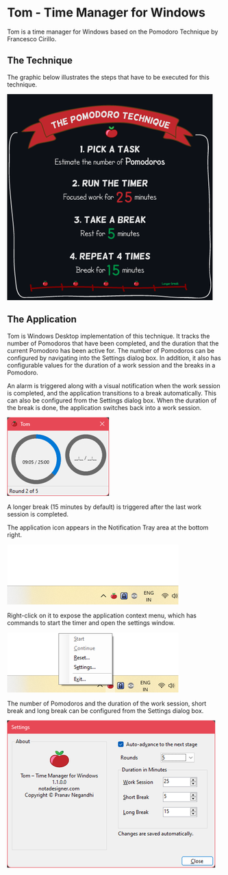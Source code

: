 # Tom - Time Manager for Windows

Tom is a time manager for Windows based on the Pomodoro Technique by Francesco Cirillo.

## The Technique

The graphic below illustrates the steps that have to be executed for this technique.

![](assets/pomodoro-technique.png)

## The Application

Tom is Windows Desktop implementation of this technique. It tracks the number of Pomodoros that have been completed, and the duration that the current Pomodoro has been active for. The number of Pomodoros can be configured by navigating into the Settings dialog box. In addition, it also has configurable values for the duration of a work session and the breaks in a Pomodoro.

An alarm is triggered along with a visual notification when the work session is completed, and the application transitions to a break automatically. This can also be configured from the Settings dialog box. When the duration of the break is done, the application switches back into a work session.

![](assets/tom-main-window.png)

A longer break (15 minutes by default) is triggered after the last work session is completed.

The application icon appears in the Notification Tray area at the bottom right.

![](assets/tom-notification-icon.png)

Right-click on it to expose the application context menu, which has commands to start the timer and open the settings window.

![](assets/tom-context-menu.png)

The number of Pomodoros and the duration of the work session, short break and long break can be configured from the Settings dialog box.

![](assets/tom-settings-window.png)
